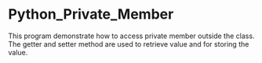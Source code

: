 # Python_Private_Member
This program demonstrate how to access private member outside the class. The getter and setter method are used to retrieve value and for storing the value.   
